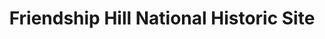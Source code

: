 ---
layout: repo
title: "Friendship Hill National Historic Site"
id: 14680
permalink: repos/14680/
---